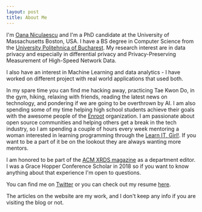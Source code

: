 ```yaml
---
layout: post
title: About Me
---
```


I'm [Oana Niculaescu][github] and I'm a PhD candidate at the University of Massachusetts Boston, USA.  I have a BS degree in Computer Science from the [University Politehnica of Bucharest][upb]. My research interest are in data privacy and especially in differential privacy and Privacy-Preserving Measurement of High-Speed Network Data.


I also have an interest in Machine Learning and data analytics - I have worked on different project with real world applications that used both.

In my spare time you can find me hacking away, practicing Tae Kwon Do, 
in the gym, hiking, relaxing with friends, reading the latest news on technology, and pondering if we are going to be overthrown by AI. I am also spending some of my time helping high school students achieve their goals with the awesome people of the [Enroot][root] organization. I am passionate about open source communities and helping others get a break in the tech industry, so I am spending a couple of hours every week mentoring a woman interested in learning programming through the [Learn IT, Girl!](girl). If you want to be a part of it be on the lookout they are always wanting more mentors.

I am honored to be part of the [ACM XRDS magazine][xrds] as a department editor. I was a Grace Hopper Conference Scholar in 2018 so if you want to know anything about that experience I'm open to questions.

You can find me on [Twitter][follow] or you can check out my resume [here][resume]. 


The articles on the website are my work, and I don't keep any info if you are visiting the blog or not.


[follow]: http://twitter.com/littleelf11
  "Follow me on Twitter"
[github]: https://github.com/elf11/
  "Check out my GitHub account - semifrequently updated"
[resume]: /files/2017.09-Oana_Niculaescu_CV_engl.pdf
  "Anderson Mesquita's current-ish resume"
[upb]: https://ocw.cs.pub.ro/courses/
	"University Politehnica of Bucharest - course page"
[root]: http://www.enrooteducation.org/
[girl]:https://www.learnitgirl.com
	"Learn IT, Girl!"
[xrds]:https://xrds.acm.org/
    "ACM XRDS"
